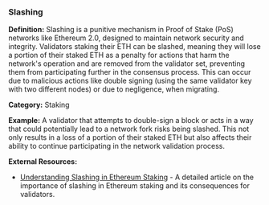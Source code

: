 ### Slashing

**Definition:** Slashing is a punitive mechanism in Proof of Stake (PoS) networks like Ethereum 2.0, designed to maintain network security and integrity. Validators staking their ETH can be slashed, meaning they will lose a portion of their staked ETH as a penalty for actions that harm the network's operation and are removed from the validator set, preventing them from participating further in the consensus process. This can occur due to malicious actions like double signing (using the same validator key with two different nodes) or due to negligence, when migrating.

**Category:** Staking

**Example:** A validator that attempts to double-sign a block or acts in a way that could potentially lead to a network fork risks being slashed. This not only results in a loss of a portion of their staked ETH but also affects their ability to continue participating in the network validation process.

**External Resources:**
- [Understanding Slashing in Ethereum Staking](https://consensys.io/blog/understanding-slashing-in-ethereum-staking-its-importance-and-consequences) - A detailed article on the importance of slashing in Ethereum staking and its consequences for validators.
